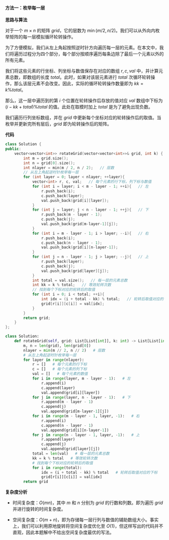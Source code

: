 #### 方法一：枚举每一层

**思路与算法**

对于一个 $m \times n$ 的矩阵 $\textit{grid}$，它的层数为 $\min(m / 2, n / 2)$。我们可以从外向内枚举矩阵的每一层模拟循环轮转操作。

为了方便模拟，我们从左上角起按照逆时针方向遍历每一层的元素。在本文中，我们将遍历过程分为四个部分，每个部分按顺序遍历每条边除了最后一个元素以外的所有元素。

我们将这些元素的行坐标、列坐标与数值保存在对应的数组 $r, c, \textit{val}$ 中，并计算元素总数，即数组的长度 $\textit{total}$。此时，如果对该层元素进行 $\textit{total}$ 次循环轮转操作，那么该层元素不会改变。因此，实际的循环轮转操作数量即为 $\textit{kk} = k \% \textit{total}$。

那么，这一层中遍历到的第 $i$ 个位置在轮转操作后存放的值对应 $\textit{val}$ 数组中下标为 $(i - \textit{kk} + \textit{total}) \% \textit{total}$ 的值。此处在取模时加上 $\textit{total}$ 是为了避免出现负数。

我们遍历行列坐标数组，并在 $\textit{grid}$ 中更新每个坐标对应的轮转操作后的取值。当枚举并更新完所有层后，$\textit{grid}$ 即为轮转操作后的矩阵。

**代码**

```C++ [sol1-C++]
class Solution {
public:
    vector<vector<int>> rotateGrid(vector<vector<int>>& grid, int k) {
        int m = grid.size();
        int n = grid[0].size();
        int nlayer = min(m / 2, n / 2);   // 层数
        // 从左上角起逆时针枚举每一层
        for (int layer = 0; layer < nlayer; ++layer){
            vector<int> r, c, val;   // 每个元素的行下标，列下标与数值
            for (int i = layer; i < m - layer - 1; ++i){   // 左
                r.push_back(i);
                c.push_back(layer);
                val.push_back(grid[i][layer]);
            }
            for (int j = layer; j < n - layer - 1; ++j){   // 下
                r.push_back(m - layer - 1);
                c.push_back(j);
                val.push_back(grid[m-layer-1][j]);
            }
            for (int i = m - layer - 1; i > layer; --i){   // 右
                r.push_back(i);
                c.push_back(n - layer - 1);
                val.push_back(grid[i][n-layer-1]);
            }
            for (int j = n - layer - 1; j > layer; --j){   // 上
                r.push_back(layer);
                c.push_back(j);
                val.push_back(grid[layer][j]);
            }
            int total = val.size();   // 每一层的元素总数
            int kk = k % total;   // 等效轮转次数
            // 找到每个下标对应的轮转后的取值
            for (int i = 0; i < total; ++i){
                int idx = (i + total - kk) % total;   // 轮转后取值对应的下标
                grid[r[i]][c[i]] = val[idx];
            }
        }
        return grid;
    }
};
```

```Python [sol1-Python3]
class Solution:
    def rotateGrid(self, grid: List[List[int]], k: int) -> List[List[int]]:
        m, n = len(grid), len(grid[0])
        nlayer = min(m // 2, n // 2)   # 层数
        # 从左上角起逆时针枚举每一层
        for layer in range(nlayer):
            r = []   # 每个元素的行下标
            c = []   # 每个元素的列下标
            val = []   # 每个元素的数值
            for i in range(layer, m - layer - 1):   # 左 
                r.append(i)
                c.append(layer)
                val.append(grid[i][layer])
            for j in range(layer, n - layer - 1):   # 下
                r.append(m - layer - 1)
                c.append(j)
                val.append(grid[m-layer-1][j])
            for i in range(m - layer - 1, layer, -1):   # 右
                r.append(i)
                c.append(n - layer - 1)
                val.append(grid[i][n-layer-1])
            for j in range(n - layer - 1, layer, -1):   # 上
                r.append(layer)
                c.append(j)
                val.append(grid[layer][j])
            total = len(val)   # 每一层的元素总数
            kk = k % total   # 等效轮转次数
            # 找到每个下标对应的轮转后的取值
            for i in range(total):
                idx = (i + total - kk) % total   # 轮转后取值对应的下标
                grid[r[i]][c[i]] = val[idx]
        return grid
```

**复杂度分析**

- 时间复杂度：$O(mn)$，其中 $m$ 和 $n$ 分别为 $\textit{grid}$ 的行数和列数。即为遍历 $\textit{grid}$ 并进行旋转的时间复杂度。

- 空间复杂度：$O(m + n)$，即为存储每一层行列与数值的辅助数组大小。事实上，我们可以利用原地旋转将空间复杂度优化至 $O(1)$，但这样写出的代码并不直观，因此本题解中不给出空间复杂度最优的写法。